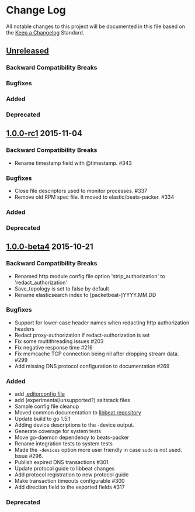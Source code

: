 # Change Log
All notable changes to this project will be documented in this file based on the
[Keep a Changelog](http://keepachangelog.com/) Standard.

## [Unreleased](https://github.com/elastic/libbeat/compare/1.0.0-rc1...HEAD)

### Backward Compatibility Breaks

### Bugfixes

### Added

### Deprecated

## [1.0.0-rc1](https://github.com/elastic/libbeat/compare/1.0.0-beta4...1.0.0-rc1) 2015-11-04

### Backward Compatibility Breaks
- Rename timestamp field with @timestamp. #343

### Bugfixes
- Close file descriptors used to monitor processes. #337
- Remove old RPM spec file. It moved to elastic/beats-packer. #334

### Added

### Deprecated

## [1.0.0-beta4](https://github.com/elastic/libbeat/compare/1.0.0-beta3...1.0.0-beta4) 2015-10-21

### Backward Compatibility Breaks
- Renamed http module config file option 'strip_authorization' to 'redact_authorization'
- Save_topology is set to false by default
- Rename elasticsearch index to [packetbeat-]YYYY.MM.DD

### Bugfixes
- Support for lower-case header names when redacting http authorization headers
- Redact proxy-authorization if redact-authorization is set
- Fix some multithreading issues #203
- Fix negative response time #216
- Fix memcache TCP connection being nil after dropping stream data. #299
- Add missing DNS protocol configuration to documentation #269

### Added
- add [.editorconfig file](http://editorconfig.org/)
- add (experimental/unsupported?) saltstack files
- Sample config file cleanup
- Moved common documentation to [libbeat repository](https://github.com/elastic/libbeat)
- Update build to go 1.5.1
- Adding device descriptions to the -device output.
- Generate coverage for system tests
- Move go-daemon dependency to beats-packer
- Rename integration tests to system tests
- Made the `-devices` option more user friendly in case `sudo` is not used.
  Issue #296.
- Publish expired DNS transactions #301
- Update protocol guide to libbeat changes
- Add protocol registration to new protocol guide
- Make transaction timeouts configurable #300
- Add direction field to the exported fields #317

### Deprecated
